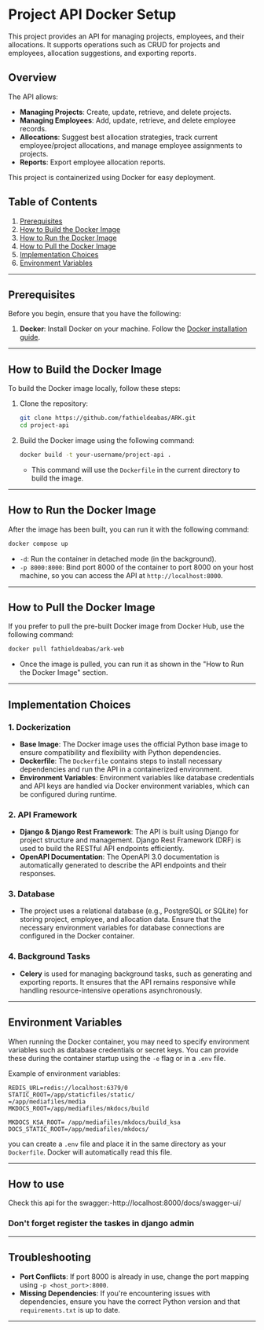 
# Project API Docker Setup

This project provides an API for managing projects, employees, and their allocations. It supports operations such as CRUD for projects and employees, allocation suggestions, and exporting reports.

## Overview

The API allows:

- **Managing Projects**: Create, update, retrieve, and delete projects.
- **Managing Employees**: Add, update, retrieve, and delete employee records.
- **Allocations**: Suggest best allocation strategies, track current employee/project allocations, and manage employee assignments to projects.
- **Reports**: Export employee allocation reports.

This project is containerized using Docker for easy deployment.

## Table of Contents
1. [Prerequisites](#prerequisites)
2. [How to Build the Docker Image](#how-to-build-the-docker-image)
3. [How to Run the Docker Image](#how-to-run-the-docker-image)
4. [How to Pull the Docker Image](#how-to-pull-the-docker-image)
5. [Implementation Choices](#implementation-choices)
6. [Environment Variables](#environment-variables)

---

## Prerequisites

Before you begin, ensure that you have the following:

1. **Docker**: Install Docker on your machine. Follow the [Docker installation guide](https://docs.docker.com/get-docker/).
---

## How to Build the Docker Image

To build the Docker image locally, follow these steps:

1. Clone the repository:

   ```bash
   git clone https://github.com/fathieldeabas/ARK.git
   cd project-api
   ```

2. Build the Docker image using the following command:

   ```bash
   docker build -t your-username/project-api .
   ```

   - This command will use the `Dockerfile` in the current directory to build the image.

---

## How to Run the Docker Image

After the image has been built, you can run it with the following command:

```bash
docker compose up
```

- `-d`: Run the container in detached mode (in the background).
- `-p 8000:8000`: Bind port 8000 of the container to port 8000 on your host machine, so you can access the API at `http://localhost:8000`.

---

## How to Pull the Docker Image

If you prefer to pull the pre-built Docker image from Docker Hub, use the following command:

```bash
docker pull fathieldeabas/ark-web
```


- Once the image is pulled, you can run it as shown in the "How to Run the Docker Image" section.

---

## Implementation Choices

### 1. **Dockerization**

- **Base Image**: The Docker image uses the official Python base image to ensure compatibility and flexibility with Python dependencies.
- **Dockerfile**: The `Dockerfile` contains steps to install necessary dependencies and run the API in a containerized environment.
- **Environment Variables**: Environment variables like database credentials and API keys are handled via Docker environment variables, which can be configured during runtime.

### 2. **API Framework**

- **Django & Django Rest Framework**: The API is built using Django for project structure and management. Django Rest Framework (DRF) is used to build the RESTful API endpoints efficiently.
- **OpenAPI Documentation**: The OpenAPI 3.0 documentation is automatically generated to describe the API endpoints and their responses.

### 3. **Database**

- The project uses a relational database (e.g., PostgreSQL or SQLite) for storing project, employee, and allocation data. Ensure that the necessary environment variables for database connections are configured in the Docker container.

### 4. **Background Tasks**

- **Celery** is used for managing background tasks, such as generating and exporting reports. It ensures that the API remains responsive while handling resource-intensive operations asynchronously.
---

## Environment Variables

When running the Docker container, you may need to specify environment variables such as database credentials or secret keys. You can provide these during the container startup using the `-e` flag or in a `.env` file.

Example of environment variables:

    REDIS_URL=redis://localhost:6379/0
    STATIC_ROOT=/app/staticfiles/static/
    =/app/mediafiles/media
    MKDOCS_ROOT=/app/mediafiles/mkdocs/build

    MKDOCS_KSA_ROOT= /app/mediafiles/mkdocs/build_ksa
    DOCS_STATIC_ROOT=/app/mediafiles/mkdocs/


 you can create a `.env` file and place it in the same directory as your `Dockerfile`. Docker will automatically read this file.

---
## How to use

Check this api for the swagger:-http://localhost:8000/docs/swagger-ui/

### Don't forget register the taskes in django admin
---

## Troubleshooting

- **Port Conflicts**: If port 8000 is already in use, change the port mapping using `-p <host_port>:8000`.
- **Missing Dependencies**: If you're encountering issues with dependencies, ensure you have the correct Python version and that `requirements.txt` is up to date.

---